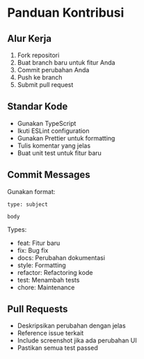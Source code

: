 # Panduan Kontribusi

## Alur Kerja
1. Fork repositori
2. Buat branch baru untuk fitur Anda
3. Commit perubahan Anda
4. Push ke branch
5. Submit pull request

## Standar Kode
- Gunakan TypeScript
- Ikuti ESLint configuration
- Gunakan Prettier untuk formatting
- Tulis komentar yang jelas
- Buat unit test untuk fitur baru

## Commit Messages
Gunakan format:
```
type: subject

body
```

Types:
- feat: Fitur baru
- fix: Bug fix
- docs: Perubahan dokumentasi
- style: Formatting
- refactor: Refactoring kode
- test: Menambah tests
- chore: Maintenance

## Pull Requests
- Deskripsikan perubahan dengan jelas
- Reference issue terkait
- Include screenshot jika ada perubahan UI
- Pastikan semua test passed